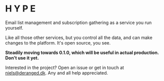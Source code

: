 H Y P E
=======

Email list management and subscription gathering as a service you run yourself.

Like all those other services, but you control all the data, and can make changes to the platform.
It's open source, you see.

**Steadily moving towards 0.1.0, which will be useful in actual production. Don't use it yet.**

Interested in the project?
Open an issue or get in touch at [niels@deranged.dk](mailto:niels@deranged.dk).
Any and all help appreciated.
